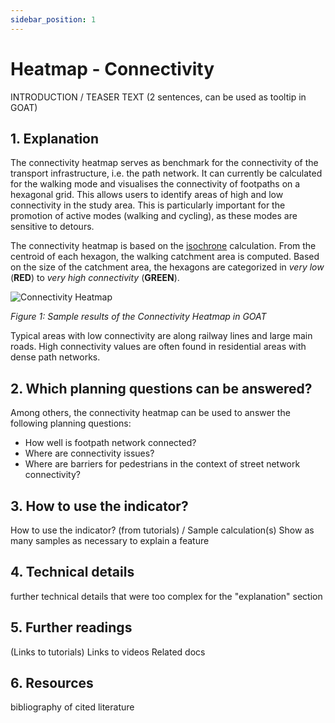 ```yaml
---
sidebar_position: 1
---
```


# Heatmap - Connectivity

INTRODUCTION / TEASER TEXT (2 sentences, can be used as tooltip in GOAT)

## 1. Explanation

The connectivity heatmap serves as benchmark for the connectivity of the transport infrastructure, i.e. the path network. It can currently be calculated for the walking mode and visualises the connectivity of footpaths on a hexagonal grid. This allows users to identify areas of high and low connectivity in the study area. This is particularly important for the promotion of active modes (walking and cycling), as these modes are sensitive to detours.

The connectivity heatmap is based on the [isochrone](/en/docs/isochrone/ "What is an isochrone?") calculation. From the centroid of each hexagon, the walking catchment area is computed. Based on the size of the catchment area, the hexagons are categorized in <i>very low</i> (**RED**) to <i>very high connectivity</i> (**GREEN**).

![Connectivity Heatmap](/img/docs/indicators/connectivity/first_impression_connectivity_en.webp "Connectivity Heatmap")

_Figure 1: Sample results of the Connectivity Heatmap in GOAT_

Typical areas with low connectivity are along railway lines and large main roads. High connectivity values are often found in residential areas with dense path networks.

## 2. Which planning questions can be answered? 

Among others, the connectivity heatmap can be used to answer the following planning questions:
  - How well is footpath network connected? 
  - Where are connectivity issues? 
  - Where are barriers for pedestrians in the context of street network connectivity? 


## 3. How to use the indicator?

How to use the indicator? (from tutorials) / Sample calculation(s)
Show as many samples as necessary to explain a feature

## 4. Technical details

further technical details that were too complex for the "explanation" section

## 5. Further readings

(Links to tutorials)
Links to videos
Related docs

## 6. Resources

bibliography of cited literature